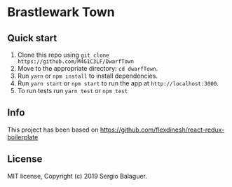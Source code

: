 
<h1>Brastlewark Town</h1>

## Quick start
1. Clone this repo using `git clone https://github.com/M4G1C3LF/DwarfTown`
2. Move to the appropriate directory: `cd dwarfTown`.<br />
3. Run `yarn` or `npm install` to install dependencies.<br />
4. Run `yarn start` or `npm start` to run the app at `http://localhost:3000`.
5. To run tests run `yarn test` or `npm test`


## Info

<p>This project has been based on 
  <a href="https://github.com/flexdinesh/react-redux-boilerplate">
    https://github.com/flexdinesh/react-redux-boilerplate
  </a>
</p>

## License
MIT license, Copyright (c) 2019 Sergio Balaguer.

